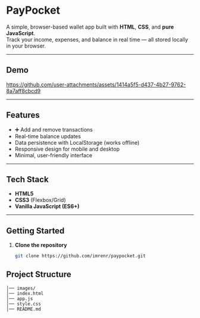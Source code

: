 #  PayPocket

A simple, browser-based wallet app built with **HTML**, **CSS**, and **pure JavaScript**.  
Track your income, expenses, and balance in real time — all stored locally in your browser.

---
## Demo

https://github.com/user-attachments/assets/1414a5f5-d437-4b27-9762-8a7aff8cbcd9

---
##  Features

- ➕ Add and remove transactions
- Real-time balance updates  
- Data persistence with LocalStorage (works offline)  
- Responsive design for mobile and desktop  
- Minimal, user-friendly interface

---

##  Tech Stack

- **HTML5**  
- **CSS3** (Flexbox/Grid)  
- **Vanilla JavaScript (ES6+)**

---

## Getting Started

1. **Clone the repository**
   ```bash
   git clone https://github.com/imrenr/paypocket.git

## Project Structure

 ``` paypocket/
 │── images/ 
 │── index.html  
 │── app.js  
 │── style.css
 │── README.md

